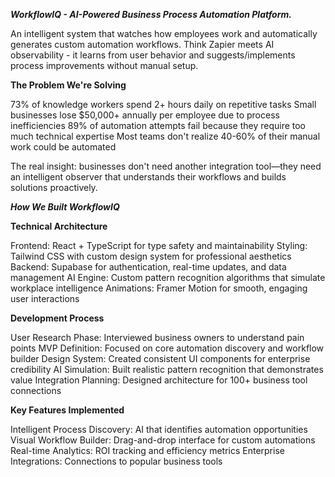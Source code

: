 ***WorkflowIQ - AI-Powered Business Process Automation Platform.***

An intelligent system that watches how employees work and automatically generates custom automation workflows. Think Zapier meets AI observability - it learns from user behavior and suggests/implements process improvements without manual setup.

**The Problem We're Solving**

73% of knowledge workers spend 2+ hours daily on repetitive tasks
Small businesses lose $50,000+ annually per employee due to process inefficiencies
89% of automation attempts fail because they require too much technical expertise
Most teams don't realize 40-60% of their manual work could be automated

The real insight: businesses don't need another integration tool—they need an intelligent observer that understands their workflows and builds solutions proactively.

***How We Built WorkflowIQ***

**Technical Architecture**

Frontend: React + TypeScript for type safety and maintainability
Styling: Tailwind CSS with custom design system for professional aesthetics
Backend: Supabase for authentication, real-time updates, and data management
AI Engine: Custom pattern recognition algorithms that simulate workplace intelligence
Animations: Framer Motion for smooth, engaging user interactions

**Development Process**

User Research Phase: Interviewed business owners to understand pain points
MVP Definition: Focused on core automation discovery and workflow builder
Design System: Created consistent UI components for enterprise credibility
AI Simulation: Built realistic pattern recognition that demonstrates value
Integration Planning: Designed architecture for 100+ business tool connections

**Key Features Implemented**

Intelligent Process Discovery: AI that identifies automation opportunities
Visual Workflow Builder: Drag-and-drop interface for custom automations
Real-time Analytics: ROI tracking and efficiency metrics
Enterprise Integrations: Connections to popular business tools
